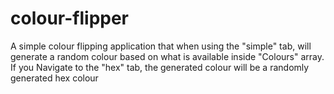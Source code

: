 # colour-flipper

A simple colour flipping application that when using the "simple" tab, will generate a random colour based on what is available inside "Colours" array. If you Navigate to the "hex" tab, the generated colour will be a randomly generated hex colour
